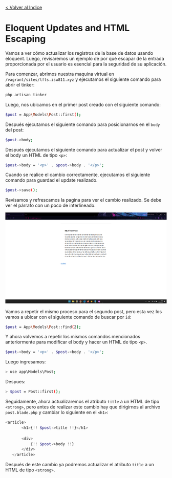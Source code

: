 [< Volver al Indice](/Docs/readme.md/)

# Eloquent Updates and HTML Escaping

Vamos a ver cómo actualizar los registros de la base de datos usando eloquent. Luego, revisaremos un ejemplo de por qué escapar de la entrada proporcionada por el usuario es esencial para la seguridad de su aplicación.

Para comenzar, abrimos nuestra maquina virtual en `/vagrant/sites/lfts.isw811.xyz` y ejecutamos el siguiente comando para abrir el tinker:

```bash
php artisan tinker
```

Luego, nos ubicamos en el primer post creado con el siguiente comando:

```bash
$post = App\Models\Post::first();
```

Después ejecutamos el siguiente comando para posicionarnos en el `body` del post:

```bash
$post->body;
```

Después ejecutamos el siguiente comando para actualizar el post y volver el body un HTML de tipo `<p>`:

```bash
$post->body = '<p>' . $post->body . '</p>';
```

Cuando se realice el cambio correctamente, ejecutamos el siguiente comando para guardad el update realizado.

```bash
$post->save();
```

Revisamos y refrescamos la pagina para ver el cambio realizado. Se debe ver el párrafo con un poco de interlineado.

![Actualización del body del primer post](./images/21.1%20post.png)

Vamos a repetir el mismo proceso para el segundo post, pero esta vez los vamos a ubicar con el siguiente comando de buscar por `id`:
 
 ```bash
 $post = App\Models\Post::find(2);
 ```

Y ahora volvemos a repetir los mismos comandos mencionados anteriormente para modificar el body
 y hacer un HTML de tipo `<p>`.

 ```bash
$post->body = '<p>' . $post->body . '</p>';
```

Luego ingresamos:

 ```bash
> use app\Models\Post;
```

Despues:

 ```bash
> $post = Post::first();
```

 Seguidamente, ahora actualizaremos el atributo `title` a un HTML de tipo `<strong>`, pero antes de realizar este cambio hay que dirigirnos al archivo `post.blade.php` y cambiar lo siguiente en el `<h1>`:

 ```php
 <article>
        <h1>{!! $post->title !!}</h1>

        <div>
            {!! $post->body !!}
        </div>
    </article>
 ```

 Después de este cambio ya podremos actualizar el atributo `title` a un HTML de tipo `<strong>`.